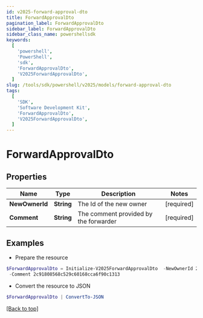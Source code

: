 ```yaml
---
id: v2025-forward-approval-dto
title: ForwardApprovalDto
pagination_label: ForwardApprovalDto
sidebar_label: ForwardApprovalDto
sidebar_class_name: powershellsdk
keywords:
  [
    'powershell',
    'PowerShell',
    'sdk',
    'ForwardApprovalDto',
    'V2025ForwardApprovalDto',
  ]
slug: /tools/sdk/powershell/v2025/models/forward-approval-dto
tags:
  [
    'SDK',
    'Software Development Kit',
    'ForwardApprovalDto',
    'V2025ForwardApprovalDto',
  ]
---
```


# ForwardApprovalDto

## Properties

| Name | Type | Description | Notes |
| --- | --- | --- | --- |
| **NewOwnerId** | **String** | The Id of the new owner | [required] |
| **Comment** | **String** | The comment provided by the forwarder | [required] |

## Examples

- Prepare the resource

```powershell
$ForwardApprovalDto = Initialize-V2025ForwardApprovalDto  -NewOwnerId 2c91808568c529c60168cca6f90c1314 `
 -Comment 2c91808568c529c60168cca6f90c1313
```

- Convert the resource to JSON

```powershell
$ForwardApprovalDto | ConvertTo-JSON
```

[[Back to top]](#)
